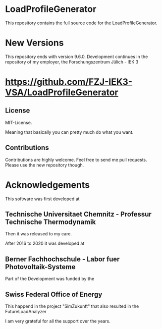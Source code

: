 # LoadProfileGenerator

This repository contains the full source code for the LoadProfileGenerator. 


# New Versions

This repository ends with version 9.6.0. Development continues in the repository of my employer, the Forschungszentrum Jülich - IEK 3

# https://github.com/FZJ-IEK3-VSA/LoadProfileGenerator

## License
MIT-License.

Meaning that basically you can pretty much do what you want.


## Contributions

Contributions are highly welcome. Feel free to send me pull requests. Please use the new repository though.

# Acknowledgements

This software was first developed at

## Technische Universitaet Chemnitz - Professur Technische Thermodynamik

Then it was released to my care.

After 2016 to 2020 it was developed at

## Berner Fachhochschule - Labor fuer Photovoltaik-Systeme

Part of the Development was funded by the 

## Swiss Federal Office of Energy

This happend in the project "SimZukunft" that also resulted in the FutureLoadAnalyzer

I am very grateful for all the support over the years.
